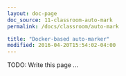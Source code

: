```yaml
---
layout: doc-page
doc_source: 11-classroom-auto-mark
permalink: /docs/classroom/auto-mark

title: "Docker-based auto-marker"
modified: 2016-04-20T15:54:02-04:00
---
```


TODO: Write this page ...
